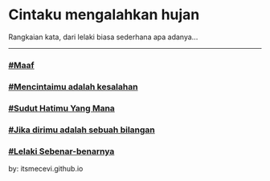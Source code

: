 # Cintaku mengalahkan hujan

Rangkaian kata, dari lelaki biasa sederhana apa adanya...
_______________________________________________________________________________

### [#Maaf](https://itsmecevi.github.io/-MAAF/)

### [#Mencintaimu adalah kesalahan](https://itsmecevi.github.io/mencintaimu-adalah-kesalahan/)

### [#Sudut Hatimu Yang Mana](https://itsmecevi.github.io/sudut-tegak-lurus-hatimu/)

### [#Jika dirimu adalah sebuah bilangan](https://itsmecevi.github.io/jika-dirimu-adalah-bilangan/)


### [#Lelaki Sebenar-benarnya]()




by: itsmecevi.github.io







